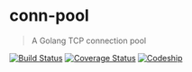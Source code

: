 # conn-pool
> A Golang TCP connection pool

[![Build Status](https://travis-ci.org/ibigbug/conn-pool.svg?branch=master)](https://travis-ci.org/ibigbug/conn-pool)
[![Coverage Status](https://coveralls.io/repos/github/ibigbug/conn-pool/badge.svg)](https://coveralls.io/github/ibigbug/conn-pool)
[![Codeship](https://codeship.com/projects/14376d20-9e92-0134-c091-328bd15b6072/status?branch=master)](https://app.codeship.com/projects/189035)
